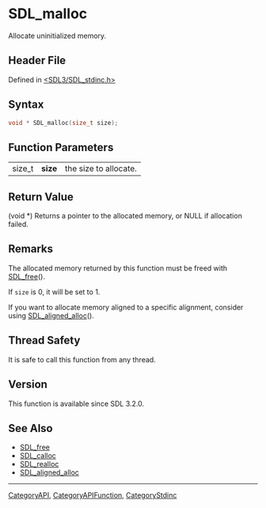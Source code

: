 # SDL_malloc

Allocate uninitialized memory.

## Header File

Defined in [<SDL3/SDL_stdinc.h>](https://github.com/libsdl-org/SDL/blob/main/include/SDL3/SDL_stdinc.h)

## Syntax

```c
void * SDL_malloc(size_t size);
```

## Function Parameters

|        |          |                       |
| ------ | -------- | --------------------- |
| size_t | **size** | the size to allocate. |

## Return Value

(void *) Returns a pointer to the allocated memory, or NULL if allocation
failed.

## Remarks

The allocated memory returned by this function must be freed with
[SDL_free](SDL_free)().

If `size` is 0, it will be set to 1.

If you want to allocate memory aligned to a specific alignment, consider
using [SDL_aligned_alloc](SDL_aligned_alloc)().

## Thread Safety

It is safe to call this function from any thread.

## Version

This function is available since SDL 3.2.0.

## See Also

- [SDL_free](SDL_free)
- [SDL_calloc](SDL_calloc)
- [SDL_realloc](SDL_realloc)
- [SDL_aligned_alloc](SDL_aligned_alloc)






----
[CategoryAPI](CategoryAPI), [CategoryAPIFunction](CategoryAPIFunction), [CategoryStdinc](CategoryStdinc)

